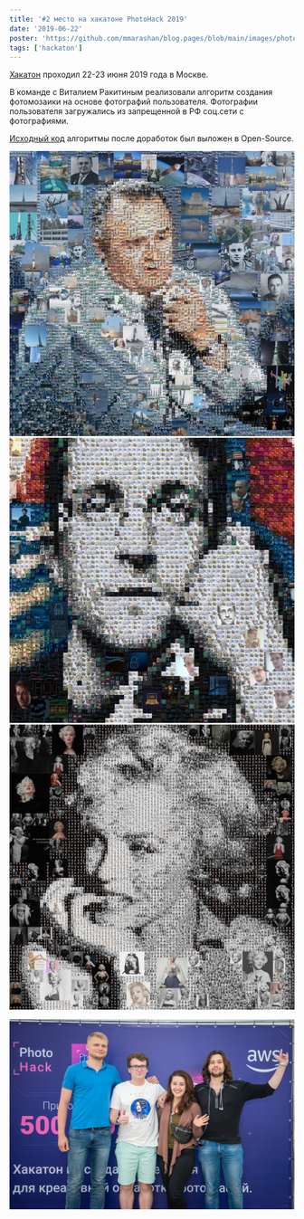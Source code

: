```yaml
---
title: '#2 место на хакатоне PhotoHack 2019'
date: '2019-06-22'
poster: 'https://github.com/mmarashan/blog.pages/blob/main/images/photohack/1.jpg?raw=true'
tags: ['hackaton']
---
```


[Хакатон](https://hackathon.photolab.me/) проходил 22-23 июня 2019 года в Москве.

В команде с Виталием Ракитиным реализовали алгоритм создания фотомозаики на основе фотографий пользователя. Фотографии пользователя загружались из запрещенной в РФ соц.сети с фотографиями.

[Исходный код](https://github.com/mmarashan/MosaicPhotica) алгоритмы после доработок был выложен в Open-Source.

![Королев](https://github.com/mmarashan/blog.pages/blob/main/images/photohack/korolev.jpg?raw=true)
![Сноуден](https://github.com/mmarashan/blog.pages/blob/main/images/photohack/snowden.jpg?raw=true)
![Мерлин](https://github.com/mmarashan/blog.pages/blob/main/images/photohack/monroe.jpg?raw=true)

![Команды, занявшие 2 и 3 место](https://github.com/mmarashan/blog.pages/blob/main/images/photohack/1.jpg?raw=true)